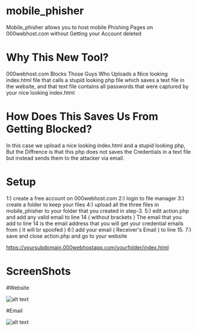 # mobile_phisher
Mobile_phisher allows you to host mobile Phishing Pages on 000webhost.com without Getting your Account deleted
# Why This New Tool?
000webhost.com Blocks Those Guys Who Uploads a Nice looking index.html file that calls a stupid looking php file which saves a text file in the website, and that text file contains all passwords that were captured by your nice looking index.html

# How Does This Saves Us From Getting Blocked?
In this case we upload a nice looking index.html and a stupid looking php, But the Diffrence is that this php does not saves the Credentials in a text file but instead sends them to the attacker via email.

# Setup

1:) create a free account on 000webhost.com
2:) login to file manager
3:) create a folder to keep your files
4:) upload all the three files in mobile_phisher to your folder that you created in step-3.
5:) edit action.php and add any valid email to line 14 ( without brackets )
The email that you add to line 14 is the email address that you will get your credential emails from ( it will br spoofed )
6:) add your email ( Receiver's Email ) to line 15.
7:) save and close action.php and go to your website

https://yoursubdomain.000webhostapp.com/yourfolder/index.html

# ScreenShots
#Website

![alt text](http://pwnedbyme.000webhostapp.com/preview.jpg)

#Email

![alt text](http://pwnedbyme.000webhostapp.com/preview1.jpg)
